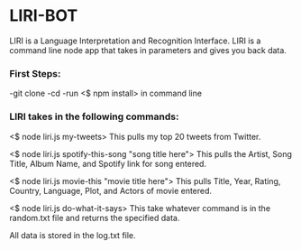 # LIRI-BOT

LIRI is a Language Interpretation and Recognition Interface. LIRI is a command line node app that takes in parameters and gives you back data.

### First Steps:
-git clone <repository>
-cd <repository>
-run <$ npm install> in command line

### LIRI takes in the following commands:

<$ node liri.js my-tweets> This pulls my top 20 tweets from Twitter.

<$ node liri.js spotify-this-song "song title here"> This pulls the Artist, Song Title, 
Album Name, and Spotify link for song entered.

<$ node liri.js movie-this "movie title here"> This pulls Title, Year, Rating, Country, Language, Plot, and Actors of movie entered.

<$ node liri.js do-what-it-says> This take whatever command is in the random.txt file and returns the specified data.

All data is stored in the log.txt file.
